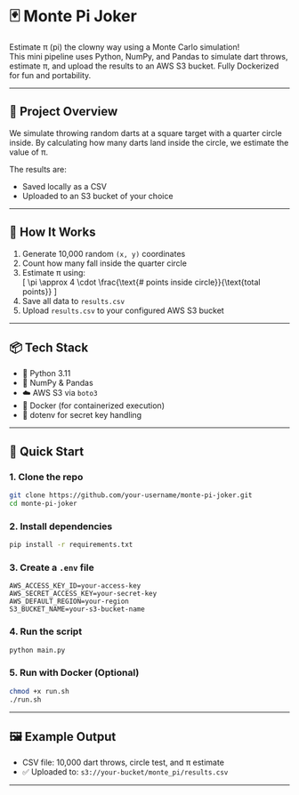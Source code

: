 
# 🃏 Monte Pi Joker

Estimate π (pi) the clowny way using a Monte Carlo simulation!  
This mini pipeline uses Python, NumPy, and Pandas to simulate dart throws, estimate π, and upload the results to an AWS S3 bucket. Fully Dockerized for fun and portability.

---

## 🎯 Project Overview

We simulate throwing random darts at a square target with a quarter circle inside. By calculating how many darts land inside the circle, we estimate the value of π.

The results are:
- Saved locally as a CSV
- Uploaded to an S3 bucket of your choice

---

## 🧠 How It Works

1. Generate 10,000 random `(x, y)` coordinates
2. Count how many fall inside the quarter circle
3. Estimate π using:  
   \[
   \pi \approx 4 \cdot \frac{\text{# points inside circle}}{\text{total points}}
   \]
4. Save all data to `results.csv`
5. Upload `results.csv` to your configured AWS S3 bucket

---

## 📦 Tech Stack

- 🐍 Python 3.11
- 🔢 NumPy & Pandas
- ☁️ AWS S3 via `boto3`
- 🐳 Docker (for containerized execution)
- 🧪 dotenv for secret key handling

---

## 🚀 Quick Start

### 1. Clone the repo

```bash
git clone https://github.com/your-username/monte-pi-joker.git
cd monte-pi-joker
```

### 2. Install dependencies

```bash
pip install -r requirements.txt
```

### 3. Create a `.env` file

```env
AWS_ACCESS_KEY_ID=your-access-key
AWS_SECRET_ACCESS_KEY=your-secret-key
AWS_DEFAULT_REGION=your-region
S3_BUCKET_NAME=your-s3-bucket-name
```

### 4. Run the script

```bash
python main.py
```

### 5. Run with Docker (Optional)

```bash
chmod +x run.sh
./run.sh
```

---

## 🖼️ Example Output

- CSV file: 10,000 dart throws, circle test, and π estimate
- ✅ Uploaded to: `s3://your-bucket/monte_pi/results.csv`

---


